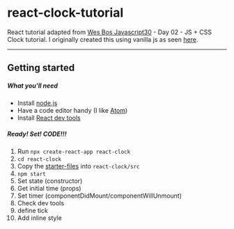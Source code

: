 # react-clock-tutorial

React tutorial adapted from [Wes Bos Javascript30](https://github.com/wesbos/JavaScript30) - Day 02 - JS + CSS Clock tutorial. I originally created this using vanilla js as seen [here](https://codepen.io/StpCollabr8nLstn/pen/xgOwXz).

---

## Getting started

##### What you'll need

- Install [node.js](https://nodejs.org/en/download/)
- Have a code editor handy (I like [Atom](https://flight-manual.atom.io/getting-started/sections/installing-atom/))
- Install [React dev tools](https://chrome.google.com/webstore/detail/react-developer-tools/fmkadmapgofadopljbjfkapdkoienihi?hl=en)


##### Ready! Set! CODE!!!

1. Run `npx create-react-app react-clock`
2. `cd react-clock`
3. Copy the [starter-files](https://github.com/stpCollabr8nLstn/react-clock-tutorial/tree/master/starter-files) into `react-clock/src`
4. `npm start`
5. Set state (constructor)
6. Get initial time (props)
7. Set timer (componentDidMount/componentWillUnmount)
8. Check dev tools
9. define tick
10. Add inline style

